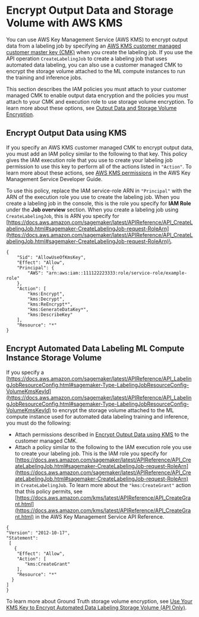# Encrypt Output Data and Storage Volume with AWS KMS<a name="sms-security-kms-permissions"></a>

You can use AWS Key Management Service \(AWS KMS\) to encrypt output data from a labeling job by specifying an [AWS KMS customer managed customer master key \(CMK\)](https://docs.aws.amazon.com/kms/latest/developerguide/concepts.html#master_keys) when you create the labeling job\. If you use the API operation `CreateLabelingJob` to create a labeling job that uses automated data labeling, you can also use a customer managed CMK to encrypt the storage volume attached to the ML compute instances to run the training and inference jobs\.

This section describes the IAM policies you must attach to your customer managed CMK to enable output data encryption and the policies you must attach to your CMK and execution role to use storage volume encryption\. To learn more about these options, see [Output Data and Storage Volume Encryption](sms-security.md)\.

## Encrypt Output Data using KMS<a name="sms-security-kms-permissions-output-data"></a>

If you specify an AWS KMS customer managed CMK to encrypt output data, you must add an IAM policy similar to the following to that key\. This policy gives the IAM execution role that you use to create your labeling job permission to use this key to perform all of the actions listed in `"Action"`\. To learn more about these actions, see [AWS KMS permissions](https://docs.aws.amazon.com/kms/latest/developerguide/kms-api-permissions-reference.html) in the AWS Key Management Service Developer Guide\.

To use this policy, replace the IAM service\-role ARN in `"Principal"` with the ARN of the execution role you use to create the labeling job\. When you create a labeling job in the console, this is the role you specify for **IAM Role** under the **Job overview** section\. When you create a labeling job using `CreateLabelingJob`, this is ARN you specify for [https://docs.aws.amazon.com/sagemaker/latest/APIReference/API_CreateLabelingJob.html#sagemaker-CreateLabelingJob-request-RoleArn](https://docs.aws.amazon.com/sagemaker/latest/APIReference/API_CreateLabelingJob.html#sagemaker-CreateLabelingJob-request-RoleArn)\.

```
{
    "Sid": "AllowUseOfKmsKey",
    "Effect": "Allow",
    "Principal": {
        "AWS": "arn:aws:iam::111122223333:role/service-role/example-role"
    },
    "Action": [
        "kms:Encrypt",
        "kms:Decrypt",
        "kms:ReEncrypt*",
        "kms:GenerateDataKey*",
        "kms:DescribeKey"
    ],
    "Resource": "*"
}
```

## Encrypt Automated Data Labeling ML Compute Instance Storage Volume<a name="sms-security-kms-permissions-storage-volume"></a>

If you specify a [https://docs.aws.amazon.com/sagemaker/latest/APIReference/API_LabelingJobResourceConfig.html#sagemaker-Type-LabelingJobResourceConfig-VolumeKmsKeyId](https://docs.aws.amazon.com/sagemaker/latest/APIReference/API_LabelingJobResourceConfig.html#sagemaker-Type-LabelingJobResourceConfig-VolumeKmsKeyId) to encrypt the storage volume attached to the ML compute instance used for automated data labeling training and inference, you must do the following:
+ Attach permissions described in [Encrypt Output Data using KMS](#sms-security-kms-permissions-output-data) to the customer managed CMK\.
+ Attach a policy similar to the following to the IAM execution role you use to create your labeling job\. This is the IAM role you specify for [https://docs.aws.amazon.com/sagemaker/latest/APIReference/API_CreateLabelingJob.html#sagemaker-CreateLabelingJob-request-RoleArn](https://docs.aws.amazon.com/sagemaker/latest/APIReference/API_CreateLabelingJob.html#sagemaker-CreateLabelingJob-request-RoleArn) in `CreateLabelingJob`\. To learn more about the `"kms:CreateGrant"` action that this policy permits, see [https://docs.aws.amazon.com/kms/latest/APIReference/API_CreateGrant.html](https://docs.aws.amazon.com/kms/latest/APIReference/API_CreateGrant.html) in the AWS Key Management Service API Reference\.

```
{
"Version": "2012-10-17", 
"Statement": 
 [  
   {
    "Effect": "Allow",
    "Action": [
       "kms:CreateGrant"
    ],
    "Resource": "*"
  }
]
}
```

To learn more about Ground Truth storage volume encryption, see [Use Your KMS Key to Encrypt Automated Data Labeling Storage Volume \(API Only\)](sms-security.md#sms-security-kms-storage-volume)\.